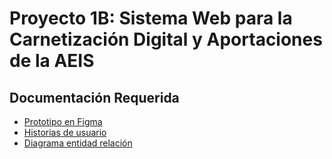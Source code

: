 # Proyecto 1B: Sistema Web para la Carnetización Digital y Aportaciones de la AEIS

## Documentación Requerida
- [Prototipo en Figma](https://www.figma.com/file/8CXCZXPZ8aDTzYrJ6LMiwq/SCAD-AEIS?node-id=5%3A0)
- [Historias de usuario](https://trello.com/b/QBnu7xKF/proyecto-carnetizacion-digital)
- [Diagrama entidad relación]()

